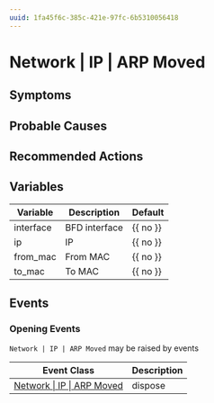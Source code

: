 ```yaml
---
uuid: 1fa45f6c-385c-421e-97fc-6b5310056418
---
```

# Network | IP | ARP Moved

## Symptoms

## Probable Causes

## Recommended Actions

## Variables

| Variable  | Description   | Default  |
| --------- | ------------- | -------- |
| interface | BFD interface | {{ no }} |
| ip        | IP            | {{ no }} |
| from_mac  | From MAC      | {{ no }} |
| to_mac    | To MAC        | {{ no }} |

## Events

### Opening Events
`Network | IP | ARP Moved` may be raised by events

| Event Class                                                                      | Description |
| -------------------------------------------------------------------------------- | ----------- |
| [Network \| IP \| ARP Moved](../event-classes-reference/network/ip/arp-moved.md) | dispose     |
